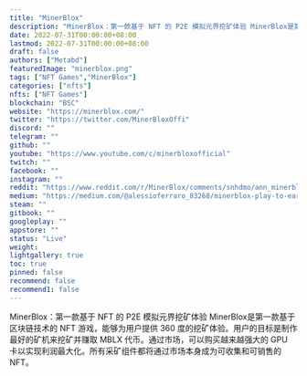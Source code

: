 ```yaml
---
title: "MinerBlox"
description: "MinerBlox：第一款基于 NFT 的 P2E 模拟元界挖矿体验 MinerBlox是第一款基于区块链技术的 NFT 游戏，能够为用户提供 360 度的挖矿体验。用户的目标是制作最好的矿机来挖矿并赚取 MBLX 代币。通过市场，可以购买越来越强大的 GPU 卡以实现利润最大化。所有采矿组件都将通过市场本身成为可收集和可销售的 NFT。"
date: 2022-07-31T00:00:00+08:00
lastmod: 2022-07-31T00:00:00+08:00
draft: false
authors: ["Metabd"]
featuredImage: "minerblox.png"
tags: ["NFT Games","MinerBlox"]
categories: ["nfts"]
nfts: ["NFT Games"]
blockchain: "BSC"
website: "https://minerblox.com/"
twitter: "https://twitter.com/MinerBloxOffi"
discord: ""
telegram: ""
github: ""
youtube: "https://www.youtube.com/c/minerbloxofficial"
twitch: ""
facebook: ""
instagram: ""
reddit: "https://www.reddit.com/r/MinerBlox/comments/snhdmo/ann_minerblox_play_to_earn_game_based_on_mining/"
medium: "https://medium.com/@alessioferraro_83268/minerblox-play-to-earn-game-based-on-mining-ecosystem-6c204a535fb9"
steam: ""
gitbook: ""
googleplay: ""
appstore: ""
status: "Live"
weight: 
lightgallery: true
toc: true
pinned: false
recommend: false
recommend1: false
---
```

MinerBlox：第一款基于 NFT 的 P2E 模拟元界挖矿体验 MinerBlox是第一款基于区块链技术的 NFT 游戏，能够为用户提供 360 度的挖矿体验。用户的目标是制作最好的矿机来挖矿并赚取 MBLX 代币。通过市场，可以购买越来越强大的 GPU 卡以实现利润最大化。所有采矿组件都将通过市场本身成为可收集和可销售的 NFT。